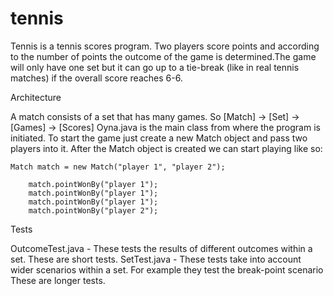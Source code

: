 # tennis

Tennis is a tennis scores program. Two players score points and according to the number of points the outcome of the game is 
determined.The game will only have one set but it can go up to a tie-break (like in real tennis matches) if the overall score  reaches 6-6. 

Architecture

A match consists of a set that has many games. So [Match] -> [Set] -> [Games] -> [Scores]
Oyna.java is the main class from where the program is initiated.
To start the game just create a new Match object and pass two players into it.
After the Match object is created we can start playing like so:

	Match match = new Match("player 1", "player 2");

		match.pointWonBy("player 1");
		match.pointWonBy("player 1");
		match.pointWonBy("player 1");
		match.pointWonBy("player 2");  

Tests

OutcomeTest.java - These tests the results of different outcomes within a set. These are short tests.
SetTest.java - These tests take into account wider scenarios within a set. For example they test the break-point scenario These are longer tests.

 